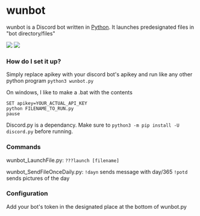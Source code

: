 # wunbot

wunbot is a Discord bot written in [Python](https://www.python.org "Python homepage"). It launches predesignated files in "bot directory/files"

![](gluten-free)
<img src="https://forthebadge.com/images/badges/gluten-free.svg">
### How do I set it up?
 
Simply replace apikey with your discord bot's apikey and run like any other python program `python3 wunbot.py` 

On windows, I like to make a .bat with the contents 
```
SET apikey=YOUR_ACTUAL_API_KEY
python FILENAME_TO_RUN.py
pause
```

Discord.py is a dependancy. Make sure to `python3 -m pip install -U discord.py` before running. 

### Commands
wunbot_LaunchFile.py:
`???launch [filename]`

wunbot_SendFileOnceDaily.py:
`!dayn` sends message with day/365
`!potd` sends pictures of the day

### Configuration

Add your bot's token in the designated place at the bottom of wunbot.py
